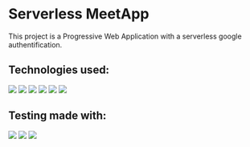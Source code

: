 # Serverless MeetApp
This project is a Progressive Web Application with a serverless google authentification.

## Technologies used:
<p>
  <img src="https://img.shields.io/badge/HTML-05122A?style=flat&logo=HTML5">
  <img src="https://img.shields.io/badge/CSS-05122A?style=flat&logo=CSS3&logoColor=2965F1">
  <img src="https://img.shields.io/badge/JavaScript-05122A?style=flat&logo=JavaScript">
  <img src="https://img.shields.io/badge/React-05122A?style=flat&logo=React">
  <img src="https://img.shields.io/badge/Amazon%20AWS-05122A?style=flat&logo=Amazon-AWS&logoColor=F79919">
  <img src="https://img.shields.io/badge/npm-05122A?style=flat&logo=npm">
  </p>
  
  ## Testing made with:
  <p>
  <img src="https://img.shields.io/badge/Jest-05122A?style=flat&logo=Jest&logoColor=944058">
  <img src="https://img.shields.io/badge/Cucumber-05122A?style=flat&logo=Cucumber">
  <img src="https://img.shields.io/badge/Puppeteer-05122A?style=flat&logo=Puppeteer">
  </p>
